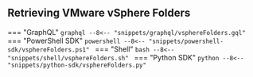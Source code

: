 ## Retrieving VMware vSphere Folders

=== "GraphQL"
    ```graphql
    --8<-- "snippets/graphql/vsphereFolders.gql"
    ```
=== "PowerShell SDK"
    ```powershell
    --8<-- "snippets/powershell-sdk/vsphereFolders.ps1"
    ```
=== "Shell"
    ```bash
    --8<-- "snippets/shell/vsphereFolders.sh"
    ```
=== "Python SDK"
    ```python
    --8<-- "snippets/python-sdk/vsphereFolders.py"
    ```